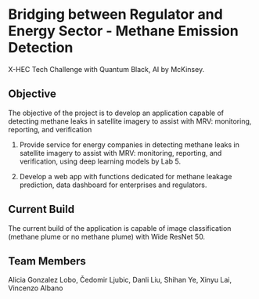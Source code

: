# Bridging between Regulator and Energy Sector - Methane Emission Detection 

X-HEC Tech Challenge with Quantum Black, AI by McKinsey.

## Objective

The objective of the project is to develop an application capable of detecting methane leaks in satellite imagery to assist with MRV: monitoring, reporting, and verification

1. Provide service for energy companies in detecting methane leaks in satellite imagery to assist with MRV: monitoring, reporting, and verification, using deep learning models by Lab 5.

2. Develop a web app with functions dedicated for methane leakage prediction, data dashboard for enterprises and regulators.

## Current Build

The current build of the application is capable of image classification (methane plume or no methane plume) with Wide ResNet 50.

## Team Members
Alicia Gonzalez Lobo, Čedomir Ljubic, Danli Liu, Shihan Ye, Xinyu Lai, Vincenzo Albano


